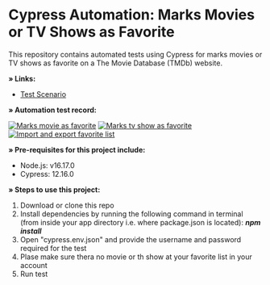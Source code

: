 # Cypress Automation: Marks Movies or TV Shows as Favorite

This repository contains automated tests using Cypress for marks movies or TV shows as favorite on a The Movie Database (TMDb) website.

<B>» Links:</B>

- [Test Scenario](<test-scenario.md> "Test Scenario") 

<B>» Automation test record:</B>

[![Marks movie as favorite](https://drive.google.com/file/d/1SDyC0MhuatwT5gGVpUXjV1vrjtUwtdhs/view?usp=sharing)](https://drive.google.com/file/d/14NfmSsReLyUN5IOWaHM4o6ml2zkwqCZX/view?usp=sharing)
[![Marks tv show as favorite](https://drive.google.com/file/d/1lbEnhdDYbPOpokBOYNylTPmpqj2sx5XO/view?usp=sharing)](https://drive.google.com/file/d/1_YLlNCUzqXldm0UYi6RDweupvpE3rlzR/view?usp=sharing)
[![Import and export favorite list](https://drive.google.com/file/d/1yyIwJmiiL9iOWKqxQiV7jGDZ658QfeME/view?usp=sharing)](https://drive.google.com/file/d/1kgUaaLt_RhPT6EjXRsVZhSx5nKu9IP-x/view?usp=sharing)

<B>» Pre-requisites for this project include:</B>

- Node.js: v16.17.0
- Cypress: 12.16.0

<B>» Steps to use this project:</B>

1. Download or clone this repo
2. Install dependencies by running the following command in terminal (from inside your app directory i.e. where package.json is located): <I><B>npm install </I></B>
3. Open "cypress.env.json" and provide the username and password required for the test
4. Plase make sure thera no movie or th show at your favorite list in your account 
5. Run test